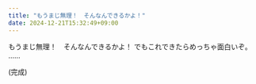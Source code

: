 ```yaml
---
title: "もうまじ無理！　そんなんできるかよ！"
date: 2024-12-21T15:32:49+09:00
---
```

もうまじ無理！　そんなんできるかよ！
でもこれできたらめっちゃ面白いぞ。
……

(完成)
